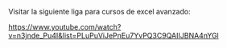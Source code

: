 Visitar la siguiente liga para cursos de excel avanzado:

<https://www.youtube.com/watch?v=n3jnde_Pu4I&list=PLuPuViJePnEu7YvPQ3C9QAIIJBNA4nYGl>

